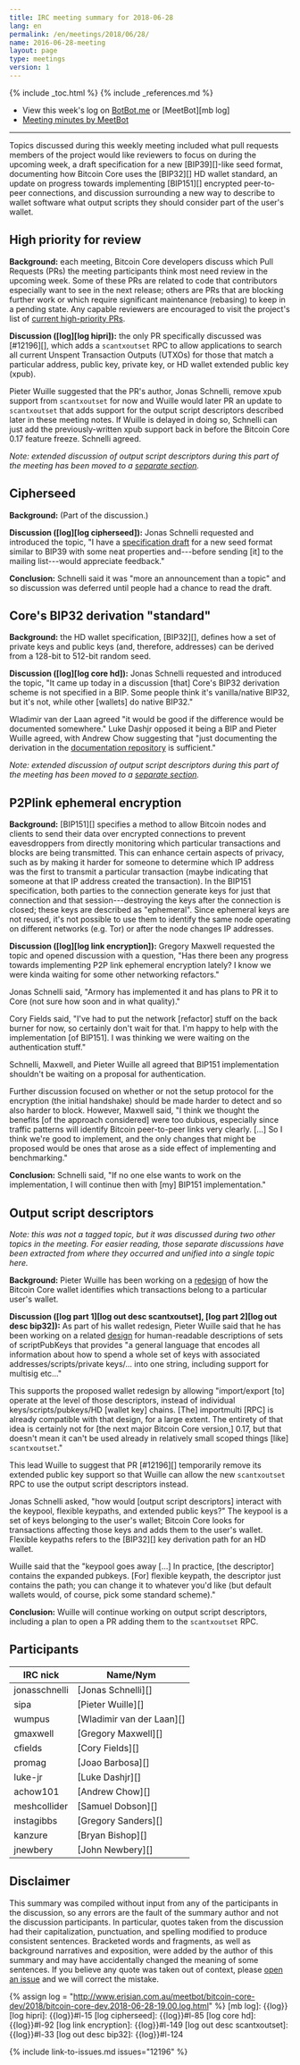 ```yaml
---
title: IRC meeting summary for 2018-06-28
lang: en
permalink: /en/meetings/2018/06/28/
name: 2016-06-28-meeting
layout: page
type: meetings
version: 1
---
```

{% include _toc.html %}
{% include _references.md %}

- View this week's log on [BotBot.me][bbm log] or [MeetBot][mb log]
- [Meeting minutes by MeetBot][mb minutes]

---

Topics discussed during this weekly meeting included what pull requests
members of the project would like reviewers to focus on during the
upcoming week, a draft specification for a new [BIP39][]-like seed
format, documenting how Bitcoin Core uses the [BIP32][] HD wallet
standard, an update on progress towards implementing [BIP151][]
encrypted peer-to-peer connections, and discussion surrounding a new way
to describe to wallet software what output scripts they should consider
part of the user's wallet.

## High priority for review

**Background:** each meeting, Bitcoin Core developers discuss which Pull
Requests (PRs) the meeting participants think most need review in the
upcoming week.  Some of these PRs are related to code that contributors
especially want to see in the next release; others are PRs that are
blocking further work or which require significant maintenance (rebasing)
to keep in a pending state.  Any capable reviewers are encouraged to
visit the project's list of [current high-priority
PRs][].

**Discussion ([log][log hipri]):** the only PR specifically discussed
was [#12196][], which adds a `scantxoutset` RPC to allow applications to
search all current Unspent Transaction Outputs (UTXOs) for those that match a
particular address, public key, private key, or HD wallet extended
public key (xpub).

Pieter Wuille suggested that the PR's author, Jonas Schnelli, remove
xpub support from `scantxoutset` for now and Wuille would later PR an
update to `scantxoutset` that adds support for the output script
descriptors described later in these meeting notes.  If Wuille is
delayed in doing so, Schnelli can just add the previously-written xpub
support back in before the Bitcoin Core 0.17 feature freeze.  Schnelli
agreed.

*Note: extended discussion of output script descriptors during this part
of the meeting has been moved to a [separate section](#output-script-descriptors).*

## Cipherseed

**Background:** (Part of the discussion.)

**Discussion ([log][log cipherseed]):** Jonas Schnelli requested and
introduced the topic, "I have a [specification draft][draft bip
cipherseed] for a new seed format similar to BIP39 with some neat
properties and---before sending [it] to the mailing list---would
appreciate feedback."

**Conclusion:** Schnelli said it was "more an announcement than a topic"
and so discussion was deferred until people had a chance to read the
draft.

## Core's BIP32 derivation "standard"

**Background:** the HD wallet specification, [BIP32][], defines how a
set of private keys and public keys (and, therefore, addresses) can be
derived from a 128-bit to 512-bit random seed.  

**Discussion ([log][log core hd]):** Jonas Schnelli requested and
introduced the topic, "It came up today in a discussion [that] Core's
BIP32 derivation scheme is not specified in a BIP.  Some people think
it's vanilla/native BIP32, but it's not, while other [wallets] do native
BIP32."

Wladimir van der Laan agreed "it would be good if the difference would
be documented somewhere."  Luke Dashjr opposed it being a BIP and Pieter
Wuille agreed, with Andrew Chow suggesting that "just documenting the
derivation in the [documentation repository][docs repo] is sufficient."

*Note: extended discussion of output script descriptors during this part
of the meeting has been moved to a [separate section](#output-script-descriptors).*

## P2Plink ephemeral encryption

**Background:** [BIP151][] specifies a method to allow Bitcoin nodes
and clients to send their data over encrypted connections to prevent
eavesdroppers from directly monitoring which particular transactions and
blocks are being transmitted.  This can enhance certain aspects of
privacy, such as by making it harder for someone to determine which
IP address was the first to transmit a particular transaction (maybe
indicating that someone at that IP address created the transaction).  In
the BIP151 specification, both parties to the connection generate keys
for just that connection and that session---destroying the keys after
the connection is closed; these keys are described as "ephemeral".
Since ephemeral keys are not reused, it's not possible to use them to
identify the same node operating on different networks (e.g. Tor) or
after the node changes IP addresses.

**Discussion ([log][log link encryption]):** Gregory Maxwell requested
the topic and opened discussion with a question, "Has there been any
progress towards implementing P2P link ephemeral encryption lately?  I
know we were kinda waiting for some other networking refactors."

Jonas Schnelli said, "Armory has implemented it and has plans to PR it
to Core (not sure how soon and in what quality)."

Cory Fields said, "I've had to put the network [refactor] stuff on the
back burner for now, so certainly don't wait for that.  I'm happy to
help with the implementation [of BIP151].  I was thinking we were
waiting on the authentication stuff."

Schnelli, Maxwell, and Pieter Wuille all agreed that BIP151
implementation shouldn't be waiting on a proposal for authentication.

Further discussion focused on whether or not the setup protocol for the
encryption (the initial handshake) should be made harder to detect and
so also harder to block.  However, Maxwell said, "I think we thought the
benefits [of the approach considered] were too dubious, especially since
traffic patterns will identify Bitcoin peer-to-peer links very clearly.
[...] So I think we're good to implement, and the only changes that
might be proposed would be ones that arose as a side effect of
implementing and benchmarking."

**Conclusion:** Schnelli said, "If no one else wants to work on the
implementation, I will continue then with [my] BIP151 implementation."

[draft bip cipherseed]: https://gist.github.com/jonasschnelli/245f35894f6ff585b3f3d33c6f208991

## Output script descriptors

*Note: this was not a tagged topic, but it was discussed during two
other topics in the meeting.  For easier reading, those separate
discussions have been extracted from where they occurred and unified
into a single topic here.*

**Background:** Pieter Wuille has been working on a [redesign][gist
wallet redesign] of how the Bitcoin Core wallet identifies which
transactions belong to a particular user's wallet.

**Discussion ([log part 1][log out desc scantxoutset], [log part 2][log
out desc bip32]):** As part of his wallet redesign, Pieter Wuille said
that he has been working on a related [design][gist output script
descriptors] for human-readable descriptions of sets of scriptPubKeys
that provides "a general language that encodes all information about how
to spend a whole set of keys with associated addresses/scripts/private
keys/... into one string, including support for multisig etc..."

This supports the proposed wallet redesign by allowing "import/export
[to] operate at the level of those descriptors, instead of individual
keys/scripts/pubkeys/HD [wallet key] chains.  [The] importmulti [RPC] is
already compatible with that design, for a large extent. The entirety of
that idea is certainly not for [the next major Bitcoin Core version,]
0.17, but that doesn't mean it can't be used already in relatively small
scoped things [like] `scantxoutset`."

This lead Wuille to suggest that PR [#12196][] temporarily remove its
extended public key support so that Wuille can allow the new `scantxoutset`
RPC to use the output script descriptors instead.

Jonas Schnelli asked, "how would [output script descriptors] interact
with the keypool, flexible keypaths, and extended public keys?"  The
keypool is a set of keys belonging to the user's wallet; Bitcoin Core
looks for transactions affecting those keys and adds them to the user's
wallet.  Flexible keypaths refers to the [BIP32][] key derivation path
for an HD wallet.

Wuille said that the "keypool goes away [...] In practice, [the
descriptor] contains the expanded pubkeys.  [For] flexible keypath, the
descriptor just contains the path; you can change it to whatever you'd
like (but default wallets would, of course, pick some standard scheme)."

**Conclusion:** Wuille will continue working on output script
descriptors, including a plan to open a PR adding them to the
`scantxoutset` RPC.

[gist wallet redesign]: https://gist.github.com/sipa/125cfa1615946d0c3f3eec2ad7f250a2
[gist output script descriptors]: https://gist.github.com/sipa/e3d23d498c430bb601c5bca83523fa82

## Participants

| IRC nick        | Name/Nym                  |
|-----------------|---------------------------|
| jonasschnelli   | [Jonas Schnelli][]        |
| sipa            | [Pieter Wuille][]         |
| wumpus          | [Wladimir van der Laan][] |
| gmaxwell        | [Gregory Maxwell][]       |
| cfields         | [Cory Fields][]           |
| promag          | [Joao Barbosa][]          |
| luke-jr         | [Luke Dashjr][]           |
| achow101        | [Andrew Chow][]           |
| meshcollider    | [Samuel Dobson][]         |
| instagibbs      | [Gregory Sanders][]       |
| kanzure         | [Bryan Bishop][]          |
| jnewbery        | [John Newbery][]          |

## Disclaimer

This summary was compiled without input from any of the participants in
the discussion, so any errors are the fault of the summary author and
not the discussion participants.  In particular, quotes taken from the
discussion had their capitalization, punctuation, and spelling modified
to produce consistent sentences.  Bracketed words and fragments, as well
as background narratives and exposition, were added by the author of
this summary and may have accidentally changed the meaning of some
sentences.  If you believe any quote was taken out of context, please
[open an issue](https://github.com/bitcoin-core/bitcoincore.org/issues/new)
and we will correct the mistake.

[bbm log]: https://botbot.me/freenode/bitcoin-core-dev/msg/101580174/
[mb minutes]: http://www.erisian.com.au/meetbot/bitcoin-core-dev/2018/bitcoin-core-dev.2018-06-28-19.00.html
[current high-priority PRs]: https://github.com/bitcoin/bitcoin/projects/8


{% assign log = "http://www.erisian.com.au/meetbot/bitcoin-core-dev/2018/bitcoin-core-dev.2018-06-28-19.00.log.html" %}
[mb log]: {{log}}
[log hipri]: {{log}}#l-15
[log cipherseed]: {{log}}#l-85
[log core hd]: {{log}}#l-92
[log link encryption]: {{log}}#l-149
[log out desc scantxoutset]: {{log}}#l-33
[log out desc bip32]: {{log}}#l-124

[docs repo]: https://github.com/bitcoin-core/docs

{% include link-to-issues.md issues="12196" %}
